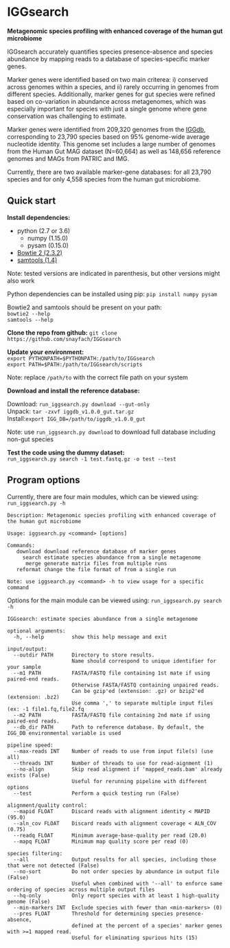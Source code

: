 # IGGsearch
<b>Metagenomic species profiling with enhanced coverage of the human gut microbiome</b>

IGGsearch accurately quantifies species presence-absence and species abundance by mapping reads to a database of species-specific marker genes. 

Marker genes were identified based on two main criterea: i) conserved across genomes within a species, and ii) rarely occurring in genomes from different species. Additionally, marker genes for gut species were refined based on co-variation in abundance across metagenomes, which was especially important for species with just a single genome where gene conservation was challenging to estimate.

Marker genes were identified from 209,320 genomes from the [IGGdb](https://github.com/snayfach/IGGdb), corresponding to 23,790 species based on 95% genome-wide average nucleotide identity. This genome set includes a large number of genomes from the Human Gut MAG dataset (N=60,664) as well as 148,656 reference genomes and MAGs from PATRIC and IMG.

Currently, there are two available marker-gene databases: for all 23,790 species and for only 4,558 species from the human gut microbiome. 

## Quick start

<b>Install dependencies:</b> 
 
* python (2.7 or 3.6)
	* numpy (1.15.0)
	* pysam (0.15.0) 	
* [Bowtie 2 (2.3.2)](https://sourceforge.net/projects/bowtie-bio/files/bowtie2/2.3.4.3)
* [samtools (1.4)](https://github.com/samtools/samtools/releases)

Note: tested versions are indicated in parenthesis, but other versions might also work


Python dependencies can be installed using pip:
`pip install numpy pysam` 

Bowtie2 and samtools should be present on your path:  
`bowtie2 --help`  
`samtools --help`  

<b>Clone the repo from github:</b>
`git clone https://github.com/snayfach/IGGsearch`

<b>Update your environment:</b>   
`export PYTHONPATH=$PYTHONPATH:/path/to/IGGsearch`  
`export PATH=$PATH:/path/to/IGGsearch/scripts`  

Note: replace `/path/to` with the correct file path on your system

<b>Download and install the reference database:</b>  

Download: `run_iggsearch.py download --gut-only`  
Unpack: `tar -zxvf iggdb_v1.0.0_gut.tar.gz`   
Install:`export IGG_DB=/path/to/iggdb_v1.0.0_gut`  

Note: use `run_iggsearch.py download` to download full database including non-gut species

<b>Test the code using the dummy dataset:</b>  
`run_iggsearch.py search -1 test.fastq.gz -o test --test`

## Program options

Currently, there are four main modules, which can be viewed using: `run_iggsearch.py -h`

```
Description: Metagenomic species profiling with enhanced coverage of the human gut microbiome

Usage: iggsearch.py <command> [options]

Commands:
   download download reference database of marker genes
     search estimate species abundance from a single metagenome
      merge generate matrix files from multiple runs
   reformat change the file format of from a single run

Note: use iggsearch.py <command> -h to view usage for a specific command
```

Options for the main module can be viewed using: `run_iggsearch.py search -h` 

```
IGGsearch: estimate species abundance from a single metagenome

optional arguments:
  -h, --help         show this help message and exit

input/output:
  --outdir PATH      Directory to store results.
                     Name should correspond to unique identifier for your sample
  --m1 PATH          FASTA/FASTQ file containing 1st mate if using paired-end reads.
                     Otherwise FASTA/FASTQ containing unpaired reads.
                     Can be gzip'ed (extension: .gz) or bzip2'ed (extension: .bz2)
                     Use comma ',' to separate multiple input files (ex: -1 file1.fq,file2.fq
  --m2 PATH          FASTA/FASTQ file containing 2nd mate if using paired-end reads.
  --db_dir PATH      Path to reference database. By default, the IGG_DB environmental variable is used

pipeline speed:
  --max-reads INT    Number of reads to use from input file(s) (use all)
  --threads INT      Number of threads to use for read-aignment (1)
  --no-align         Skip read alignment if 'mapped_reads.bam' already exists (False)
                     Useful for rerunning pipeline with different options
  --test             Perform a quick testing run (False)

alignment/quality control:
  --mapid FLOAT      Discard reads with alignment identity < MAPID (95.0)
  --aln_cov FLOAT    Discard reads with alignment coverage < ALN_COV (0.75)
  --readq FLOAT      Minimum average-base-quality per read (20.0)
  --mapq FLOAT       Minimum map quality score per read (0)

species filtering:
  --all              Output results for all species, including those that were not detected (False)
  --no-sort          Do not order species by abundance in output file (False)
                     Useful when combined with '--all' to enforce same ordering of species across multiple output files
  --hq-only          Only report species with at least 1 high-quality genome (False)
  --min-markers INT  Exclude species with fewer than <min-markers> (0)
  --pres FLOAT       Threshold for determining species presence-absence,
                     defined at the percent of a species' marker genes with >=1 mapped read.
                     Useful for eliminating spurious hits (15)
```                        